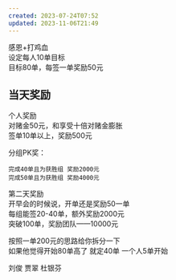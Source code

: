 ```yaml
---  
created: 2023-07-24T07:52  
updated: 2023-11-06T21:49  
---  
```

  
感恩+打鸡血  
设定每人10单目标  
目标80单，每签一单奖励50元  
## 当天奖励  
个人奖励  
对赌金50元，和享受十倍对赌金膨胀  
签单10单以上，奖励500元  
  
分组PK奖：  
  
	完成40单且为获胜组 奖励2000元  
	完成50单且为获胜组 奖励4000元  
  
第二天奖励  
开早会的时候说，开单还是奖励50一单  
每组能签20-40单，额外奖励2000元  
突破100单，奖励团队——10000元  
  
按照一单200元的思路给你拆分一下  
如果他觉得开始80单高了 就定40单 一个人5单开始  
  
刘俊 贾翠 杜银芬